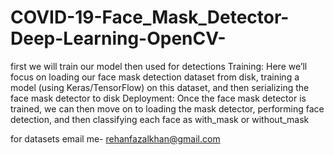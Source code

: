 # COVID-19-Face_Mask_Detector-Deep-Learning-OpenCV-
first we will train our model then used for detections  Training: Here we’ll focus on loading our face mask detection dataset from disk, training a model (using Keras/TensorFlow) on this dataset, and then serializing the face mask detector to disk  Deployment: Once the face mask detector is trained, we can then move on to loading the mask detector, performing face detection, and then classifying each face as with_mask or without_mask

for datasets email me- rehanfazalkhan@gmail.com
